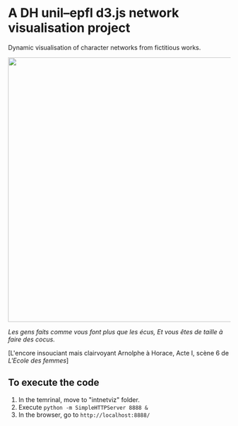 # A DH unil–epfl d3.js network visualisation project

Dynamic visualisation of character networks from fictitious works.

<img src=https://raw.githubusercontent.com/maladesimaginaires/intnetviz/master/img/screenshot_moliere.png width="600">

*Les gens faits comme vous font plus que les écus, Et vous êtes de taille à faire des cocus.*

[L'encore insouciant mais clairvoyant Arnolphe à Horace, Acte I, scène 6 de *L'Ecole des femmes*]

## To execute the code

1. In the temrinal, move to "intnetviz" folder.
2. Execute ```python -m SimpleHTTPServer 8888 &```
3. In the browser, go to ```http://localhost:8888/```
